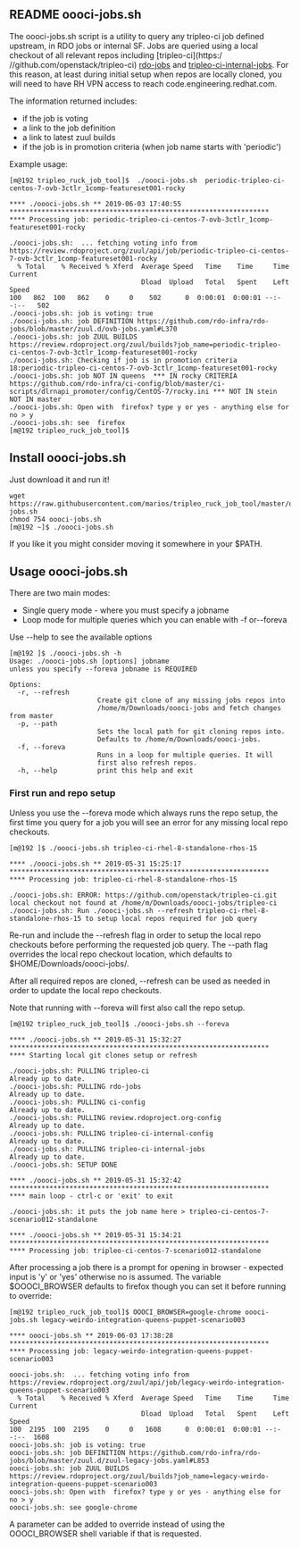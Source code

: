 ## README oooci-jobs.sh

The oooci-jobs.sh script is a utility to query any tripleo-ci job
defined upstream, in RDO jobs or internal SF. Jobs are queried using a local
checkout of all relevant repos including [tripleo-ci](https:/
//github.com/openstack/tripleo-ci)
[rdo-jobs](https://github.com/rdo-infra/rdo-jobs) and
[tripleo-ci-internal-jobs](https://code.engineering.redhat.com/gerrit/#/admin/projects/openstack/tripleo-ci-internal-jobs).
For this reason, at least during initial setup when repos are locally cloned, you will need
to have RH VPN access to reach code.engineering.redhat.com.

The information returned includes:
  * if the job is voting
  * a link to the job definition
  * a link to latest zuul builds
  * if the job is in promotion criteria (when job name starts with 'periodic')

Example usage:

```
[m@192 tripleo_ruck_job_tool]$  ./oooci-jobs.sh  periodic-tripleo-ci-centos-7-ovb-3ctlr_1comp-featureset001-rocky

**** ./oooci-jobs.sh ** 2019-06-03 17:40:55 *****************************************************************
**** Processing job: periodic-tripleo-ci-centos-7-ovb-3ctlr_1comp-featureset001-rocky 

./oooci-jobs.sh:  ... fetching voting info from https://review.rdoproject.org/zuul/api/job/periodic-tripleo-ci-centos-7-ovb-3ctlr_1comp-featureset001-rocky
  % Total    % Received % Xferd  Average Speed   Time    Time     Time  Current
                                 Dload  Upload   Total   Spent    Left  Speed
100   862  100   862    0     0    502      0  0:00:01  0:00:01 --:--:--   502
./oooci-jobs.sh: job is voting: true
./oooci-jobs.sh: job DEFINITION https://github.com/rdo-infra/rdo-jobs/blob/master/zuul.d/ovb-jobs.yaml#L370
./oooci-jobs.sh: job ZUUL BUILDS https://review.rdoproject.org/zuul/builds?job_name=periodic-tripleo-ci-centos-7-ovb-3ctlr_1comp-featureset001-rocky
./oooci-jobs.sh: Checking if job is in promotion criteria
18:periodic-tripleo-ci-centos-7-ovb-3ctlr_1comp-featureset001-rocky
./oooci-jobs.sh: job NOT IN queens  *** IN rocky CRITERIA https://github.com/rdo-infra/ci-config/blob/master/ci-scripts/dlrnapi_promoter/config/CentOS-7/rocky.ini *** NOT IN stein NOT IN master 
./oooci-jobs.sh: Open with  firefox? type y or yes - anything else for no > y
./oooci-jobs.sh: see  firefox
[m@192 tripleo_ruck_job_tool]$ 

```

## Install oooci-jobs.sh

Just download it and run it!

```
wget https://raw.githubusercontent.com/marios/tripleo_ruck_job_tool/master/oooci-jobs.sh
chmod 754 oooci-jobs.sh
[m@192 ~]$ ./oooci-jobs.sh
```

 If you like it you might consider moving it somewhere in your $PATH.

## Usage oooci-jobs.sh

There are two main modes:

  * Single query mode - where you must specify a jobname
  * Loop mode for multiple queries which you can enable with -f or--foreva

Use --help to see the available options
```
[m@192 ]$ ./oooci-jobs.sh -h
Usage: ./oooci-jobs.sh [options] jobname
unless you specify --foreva jobname is REQUIRED

Options:
  -r, --refresh
                      Create git clone of any missing jobs repos into
                      /home/m/Downloads/oooci-jobs and fetch changes from master
  -p, --path
                      Sets the local path for git cloning repos into.
                      Defaults to /home/m/Downloads/oooci-jobs.
  -f, --foreva
                      Runs in a loop for multiple queries. It will
                      first also refresh repos.
  -h, --help          print this help and exit
```

### First run and repo setup

Unless you use the --foreva mode which always runs the repo setup, the first time you query for a job you will see an error for any missing local repo checkouts. 

```
[m@192 ]$ ./oooci-jobs.sh tripleo-ci-rhel-8-standalone-rhos-15

**** ./oooci-jobs.sh ** 2019-05-31 15:25:17 *****************************************************************
**** Processing job: tripleo-ci-rhel-8-standalone-rhos-15

./oooci-jobs.sh: ERROR: https://github.com/openstack/tripleo-ci.git local checkout not found at /home/m/Downloads/oooci-jobs/tripleo-ci
./oooci-jobs.sh: Run ./oooci-jobs.sh --refresh tripleo-ci-rhel-8-standalone-rhos-15 to setup local repos required for job query

```
Re-run and include the --refresh flag in order to setup the local repo checkouts before
performing the requested job query. The --path flag overrides the local repo checkout
location, which defaults to $HOME/Downloads/oooci-jobs/. 

After all required repos are cloned, --refresh can be used as needed in order to update the local
repo checkouts.

Note that running with --foreva will first also call the repo setup.

```
[m@192 tripleo_ruck_job_tool]$ ./oooci-jobs.sh --foreva

**** ./oooci-jobs.sh ** 2019-05-31 15:32:27 *****************************************************************
**** Starting local git clones setup or refresh

./oooci-jobs.sh: PULLING tripleo-ci
Already up to date.
./oooci-jobs.sh: PULLING rdo-jobs
Already up to date.
./oooci-jobs.sh: PULLING ci-config
Already up to date.
./oooci-jobs.sh: PULLING review.rdoproject.org-config
Already up to date.
./oooci-jobs.sh: PULLING tripleo-ci-internal-config
Already up to date.
./oooci-jobs.sh: PULLING tripleo-ci-internal-jobs
Already up to date.
./oooci-jobs.sh: SETUP DONE

**** ./oooci-jobs.sh ** 2019-05-31 15:32:42 *****************************************************************
**** main loop - ctrl-c or 'exit' to exit

./oooci-jobs.sh: it puts the job name here > tripleo-ci-centos-7-scenario012-standalone

**** ./oooci-jobs.sh ** 2019-05-31 15:34:21 *****************************************************************
**** Processing job: tripleo-ci-centos-7-scenario012-standalone
```

After processing a job there is a prompt for opening in browser - expected input is 'y' or 'yes' otherwise no
is assumed. The variable $OOOCI_BROWSER defaults to firefox though you can set it before running to override:

```
[m@192 tripleo_ruck_job_tool]$ OOOCI_BROWSER=google-chrome oooci-jobs.sh legacy-weirdo-integration-queens-puppet-scenario003

**** oooci-jobs.sh ** 2019-06-03 17:38:28 *****************************************************************
**** Processing job: legacy-weirdo-integration-queens-puppet-scenario003 

oooci-jobs.sh:  ... fetching voting info from https://review.rdoproject.org/zuul/api/job/legacy-weirdo-integration-queens-puppet-scenario003
  % Total    % Received % Xferd  Average Speed   Time    Time     Time  Current
                                 Dload  Upload   Total   Spent    Left  Speed
100  2195  100  2195    0     0   1608      0  0:00:01  0:00:01 --:--:--  1608
oooci-jobs.sh: job is voting: true
oooci-jobs.sh: job DEFINITION https://github.com/rdo-infra/rdo-jobs/blob/master/zuul.d/zuul-legacy-jobs.yaml#L853
oooci-jobs.sh: job ZUUL BUILDS https://review.rdoproject.org/zuul/builds?job_name=legacy-weirdo-integration-queens-puppet-scenario003
oooci-jobs.sh: Open with  firefox? type y or yes - anything else for no > y
oooci-jobs.sh: see google-chrome
```
A parameter can be added to override instead of using the OOOCI_BROWSER shell variable if that is requested.
